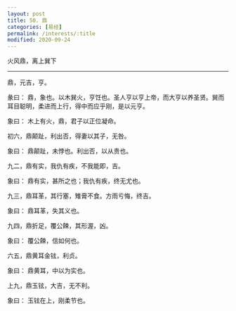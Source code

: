 ```yaml
---
layout: post
title: 50. 鼎
categories: [易经]
permalink: /interests/:title
modified: 2020-09-24
---
```


火风鼎，离上巽下

---

鼎，元吉，亨。

彖曰： 鼎，象也。以木巽火，亨饪也。圣人亨以亨上帝，而大亨以养圣贤。巽而耳目聪明，柔进而上行，得中而应乎刚，是以元亨。

象曰： 木上有火，鼎，君子以正位凝命。

初六，鼎颠趾，利出否，得妻以其子，无咎。

象曰： 鼎颠趾，未悖也。利出否，以从贵也。

九二，鼎有实，我仇有疾，不我能即，吉。

象曰： 鼎有实，甚所之也；我仇有疾，终无尤也。

九三，鼎耳革，其行塞，雉膏不食。方雨亏悔，终吉。

象曰： 鼎耳革，失其义也。

九四，鼎折足，覆公餗，其形渥，凶。

象曰： 覆公餗，信如何也。

六五，鼎黄耳金铉，利贞。

象曰： 鼎黄耳，中以为实也。

上九，鼎玉铉，大吉，无不利。

象曰： 玉铉在上，刚柔节也。
